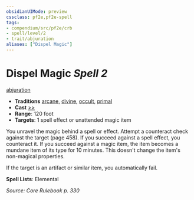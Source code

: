 ```yaml
---
obsidianUIMode: preview
cssclass: pf2e,pf2e-spell
tags:
- compendium/src/pf2e/crb
- spell/level/2
- trait/abjuration
aliases: ["Dispel Magic"]
---
```

# Dispel Magic *Spell 2*   
[abjuration](abjuration.md "Abjuration School Trait")  

- **Traditions** [arcane](arcane.md "Arcane Tradition Trait"), [divine](divine.md "Divine Tradition Trait"), [occult](occult.md "Occult Tradition Trait"), [primal](primal.md "Primal Tradition Trait")
- **Cast** [>>](chapter-9-playing-the-game.md#Actions "Two-Action") 
- **Range**: 120 foot
- **Targets**: 1 spell effect or unattended magic item

You unravel the magic behind a spell or effect. Attempt a counteract check against the target (page 458). If you succeed against a spell effect, you counteract it. If you succeed against a magic item, the item becomes a mundane item of its type for 10 minutes. This doesn't change the item's non-magical properties.

If the target is an artifact or similar item, you automatically fail.

**Spell Lists**: Elemental

*Source: Core Rulebook p. 330*